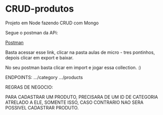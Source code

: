 # CRUD-produtos
Projeto em Node fazendo CRUD com Mongo

Segue o postman da APi:


[Postman](https://www.postman.com/restless-desert-421356/workspace/projeto-node/documentation/17639626-f9f3386a-e06b-45b5-b5d8-c194bf769010)



Basta acessar esse link, clicar na pasta aulas de micro - tres pontinhos, depois clicar em export e baixar.

No seu postman basta clicar em import e jogar essa collection. :)


ENDPOINTS: .../category 
           .../products
           
           
REGRAS DE NEGOCIO:

PARA CADASTRAR UM PRODUTO, PRECISARA DE UM ID DE CATEGORIA ATRELADO A ELE, SOMENTE ISSO, CASO CONTRARIO NAO SERA POSSIVEL CADASTRAR PRODUTO.

